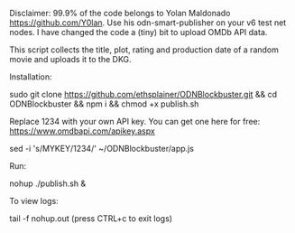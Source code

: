 Disclaimer: 99.9% of the code belongs to Yolan Maldonado https://github.com/Y0lan. Use his odn-smart-publisher on your v6 test net nodes.
I have changed the code a (tiny) bit to upload OMDb API data.





This script collects the title, plot, rating and production date of a random movie and uploads it to the DKG.


Installation:

sudo git clone https://github.com/ethsplainer/ODNBlockbuster.git && cd ODNBlockbuster && npm i && chmod +x publish.sh 

Replace 1234 with your own API key. You can get one here for free: https://www.omdbapi.com/apikey.aspx

sed -i 's/MYKEY/1234/' ~/ODNBlockbuster/app.js


Run:

nohup ./publish.sh &

To view logs:

tail -f nohup.out (press CTRL+c to exit logs)

